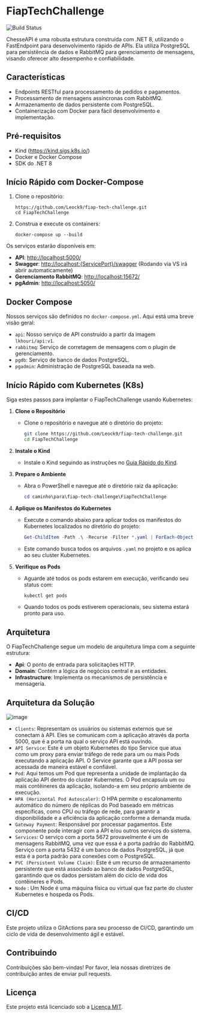 # FiapTechChallenge

![Build Status](https://github.com/Leock9/fiap-tech-challenge/actions/workflows/workflow.yaml/badge.svg)

ChesseAPI é uma robusta estrutura construída com .NET 8, utilizando o FastEndpoint para desenvolvimento rápido de APIs. Ela utiliza PostgreSQL para persistência de dados e RabbitMQ para gerenciamento de mensagens, visando oferecer alto desempenho e confiabilidade.

## Características

- Endpoints RESTful para processamento de pedidos e pagamentos.
- Processamento de mensagens assíncronas com RabbitMQ.
- Armazenamento de dados persistente com PostgreSQL.
- Containerização com Docker para fácil desenvolvimento e implementação.

## Pré-requisitos

- Kind (https://kind.sigs.k8s.io/)
- Docker e Docker Compose
- SDK do .NET 8

## Início Rápido com Docker-Compose

1. Clone o repositório:
    ```
    https://github.com/Leock9/fiap-tech-challenge.git
    cd FiapTechChallenge
    ```

2. Construa e execute os containers:
    ```
    docker-compose up --build
    ```
Os serviços estarão disponíveis em:

- **API**: <http://localhost:5000/>
- **Swagger**: <http://localhost:{ServicePort}/swagger> (Rodando via VS irá abrir automaticamente)
- **Gerenciamento RabbitMQ**: <http://localhost:15672/>
- **pgAdmin**: <http://localhost:5050/>

## Docker Compose

Nossos serviços são definidos no `docker-compose.yml`. Aqui está uma breve visão geral:

- `api`: Nosso serviço de API construído a partir da imagem `lkhouri/api:v1`.
- `rabbitmq`: Serviço de corretagem de mensagens com o plugin de gerenciamento.
- `pgdb`: Serviço de banco de dados PostgreSQL.
- `pgadmin`: Administração de PostgreSQL baseada na web.

## Início Rápido com Kubernetes (K8s)

Siga estes passos para implantar o FiapTechChallenge usando Kubernetes:

1. **Clone o Repositório**
   - Clone o repositório e navegue até o diretório do projeto:
     ```bash
     git clone https://github.com/Leock9/fiap-tech-challenge.git
     cd FiapTechChallenge
     ```

2. **Instale o Kind**
   - Instale o Kind seguindo as instruções no [Guia Rápido do Kind](https://kind.sigs.k8s.io/docs/user/quick-start/#installing-with-a-package-manager).

3. **Prepare o Ambiente**
   - Abra o PowerShell e navegue até o diretório raiz da aplicação:
     ```powershell
     cd caminho\para\fiap-tech-challenge\FiapTechChallenge
     ```

4. **Aplique os Manifestos do Kubernetes**
   - Execute o comando abaixo para aplicar todos os manifestos do Kubernetes localizados no diretório do projeto:
     ```powershell
     Get-ChildItem -Path .\ -Recurse -Filter *.yaml | ForEach-Object { kubectl apply -f $_.FullName }
     ```
   - Este comando busca todos os arquivos `.yaml` no projeto e os aplica ao seu cluster Kubernetes.

5. **Verifique os Pods**
   - Aguarde até todos os pods estarem em execução, verificando seu status com:
     ```bash
     kubectl get pods
     ```
   - Quando todos os pods estiverem operacionais, seu sistema estará pronto para uso.

## Arquitetura

O FiapTechChallenge segue um modelo de arquitetura limpa com a seguinte estrutura:

- **Api**: O ponto de entrada para solicitações HTTP.
- **Domain**: Contém a lógica de negócios central e as entidades.
- **Infrastructure**: Implementa os mecanismos de persistência e mensageria.

## Arquitetura da Solução

![image](https://github.com/Leock9/fiap-tech-challenge/assets/42394625/b96f6384-62bc-4519-8e8f-a4266a97189c)

- `Clients`: Representam os usuários ou sistemas externos que se conectam à API. Eles se comunicam com a aplicação através da porta 5000, que é a porta na qual o serviço API está ouvindo.
- `API Service`: Este é um objeto Kubernetes do tipo Service que atua como um proxy para enviar tráfego de rede para um ou mais Pods executando a aplicação API. O Service garante que a API possa ser acessada de maneira estável e confiável.
- `Pod`: Aqui temos um Pod que representa a unidade de implantação da aplicação API dentro do cluster Kubernetes. O Pod encapsula um ou mais contêineres da aplicação, isolando-a em seu próprio ambiente de execução.
- `HPA (Horizontal Pod Autoscaler)`: O HPA permite o escalonamento automático do número de réplicas do Pod baseado em métricas específicas, como CPU ou tráfego de rede, para garantir a disponibilidade e a eficiência da aplicação conforme a demanda muda.
- `Gateway Payment`: Responsável por processar pagamentos. Este componente pode interagir com a API e/ou outros serviços do sistema.
- `Services`: O serviço com a porta 5672 provavelmente é um de mensagens RabbitMQ, uma vez que essa é a porta padrão do RabbitMQ. Serviço com a porta 5432 é um banco de dados PostgreSQL, já que esta é a porta padrão para conexões com o PostgreSQL.
- `PVC (Persistent Volume Claim)`: Este é um recurso de armazenamento persistente que está associado ao banco de dados PostgreSQL, garantindo que os dados persistam além do ciclo de vida dos contêineres e Pods.
- `Node` : Um Node é uma máquina física ou virtual que faz parte do cluster Kubernetes e hospeda os Pods.

## CI/CD
Este projeto utiliza o GitActions para seu processo de CI/CD, garantindo um ciclo de vida de desenvolvimento ágil e estável.

## Contribuindo

Contribuições são bem-vindas! Por favor, leia nossas diretrizes de contribuição antes de enviar pull requests.

## Licença

Este projeto está licenciado sob a [Licença MIT](LICENSE).
